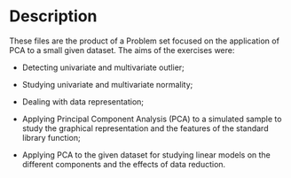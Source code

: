# Description

These files are the product of a Problem set focused on the application of PCA to a small given dataset.
The aims of the exercises were: 

- Detecting univariate and multivariate outlier;

- Studying univariate and multivariate normality;

- Dealing with data representation;

- Applying Principal Component Analysis (PCA) to a simulated sample to study the graphical representation and the features of the standard library function;

- Applying PCA to the given dataset for studying linear models on the different components and the effects of data reduction.
